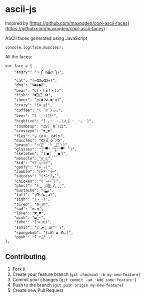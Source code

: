 ascii-js
========

Inspired by [https://github.com/maxogden/cool-ascii-faces](https://github.com/maxogden/cool-ascii-faces)

ASCII faces generated using JavaScript

	console.log(face.muscles);
	
All the faces:

	var face = {
	    "angry": "ヽ༼ ಠ益ಠ ༽ﾉ",
	    "cat": "(=ↀωↀ=)",
	    "dog": "V●ᴥ●V",
	    "bear": "⊂(・(ェ)・)⊃",
	    "fish": "❥᷁)͜͡˒ ⋊",
	    "cheer": "ლ(́◉◞౪◟◉‵ლ)",
	    "crazy": "(⊙_◎)",
	    "coffee": "( ˘▽˘)っ♨",
	    "beer": "( -_-)旦~",
	    "highfive": "( 。・_・。)人(。・_・。 )",
	    "thumbsup": "凸(｀0´)凸",
	    "crosseye": "✖‿✖",
	    "flex": "╭ (oㅇ‿ o#)ᕗ",
	    "muscles": "ᕦ(ò_óˇ)ᕤ",
	    "peace": "✌(꒡͡ ો ̼̮ ꒡͡✌)",
	    "glasses": "(̿▀̿ ̿Ĺ̯̿̿▀̿ ̿)̄",
	    "skeleton": "(˼●̙̂ ̟ ̟̎ ̟ ̘●̂˻)",
	    "monocle": "ಠ_ರೃ",
	    "kid": "٩(͡๏̯͡๏)۶",
	    "goofy": "(⊙_☉)",
	    "zombie": "[¬º-°]¬",
	    "success": "(•̀ᴗ•́)و ̑̑",
	    "chicken": "(`･⊝･´)",
	    "ghost": "ʕ̡̢̡ʘ̅͟͜͡ʘ̲̅ʔ̢̡̢",
	    "mustache": "ಠ▃ಠ",
	    "foff": "┌П┐(►˛◄)",
	    "sigh": "(¬_¬)",
	    "tired": "눈_눈",
	    "sad": "ಥ⌣ಥ",
	    "love": "♥‿♥",
	    "wink": "◕‿↼",
	    "jake": "(❍ᴥ❍ʋ)",
	    "sonic": "੯ू•́ू ໒꒱⁼³₌₃",
	    "spongebob": "|∴め ϖ め∴|",
	    "pooh": "ʕ •́؈•̀ ₎"
	};
	
## Contributing

1. Fork it
2. Create your feature branch (`git checkout -b my-new-feature`)
3. Commit your changes (`git commit -am 'Add some feature'`)
4. Push to the branch (`git push origin my-new-feature`)
5. Create new Pull Request
